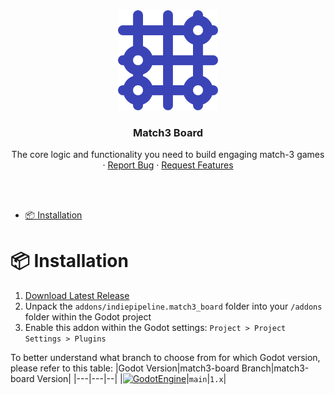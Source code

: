 <div align="center">
	<img src="icon.svg" alt="Logo" width="160" height="160">

<h3 align="center">Match3 Board</h3>

  <p align="center">
	The core logic and functionality you need to build engaging match-3 games
	<br />
	·
	<a href="https://github.com/indie-pipeline/match3-board/issues/new?assignees=ninetailsrabbit&labels=%F0%9F%90%9B+bug&projects=&template=bug_report.md&title=">Report Bug</a>
	·
	<a href="https://github.com/indie-pipeline/match3-board/issues/new?assignees=ninetailsrabbit&labels=%E2%AD%90+feature&projects=&template=feature_request.md&title=">Request Features</a>
  </p>
</div>

<br>
<br>

- [📦 Installation](#-installation)

# 📦 Installation

1. [Download Latest Release](https://github.com/indie-pipeline/match3-board/releases/latest)
2. Unpack the `addons/indiepipeline.match3_board` folder into your `/addons` folder within the Godot project
3. Enable this addon within the Godot settings: `Project > Project Settings > Plugins`

To better understand what branch to choose from for which Godot version, please refer to this table:
|Godot Version|match3-board Branch|match3-board Version|
|---|---|--|
|[![GodotEngine](https://img.shields.io/badge/Godot_4.3.x_stable-blue?logo=godotengine&logoColor=white)](https://godotengine.org/)|`main`|`1.x`|
